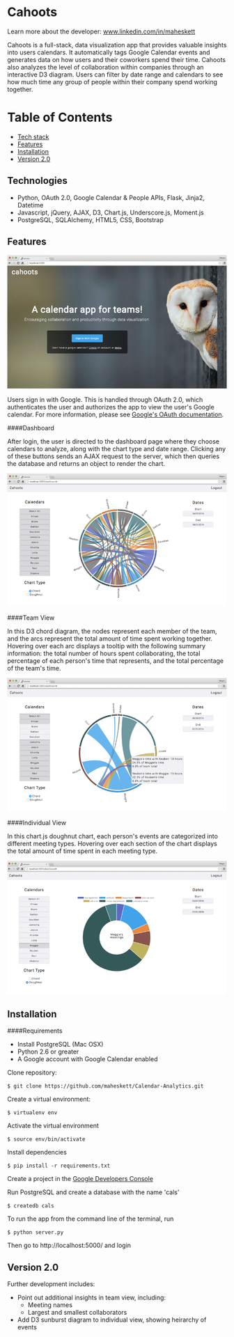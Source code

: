 # Cahoots

Learn more about the developer: www.linkedin.com/in/maheskett

Cahoots is a full-stack, data visualization app that provides valuable insights into users calendars. It automatically tags Google Calendar events and generates data on how users and their coworkers spend their time. Cahoots also analyzes the level of collaboration within companies through an interactive D3 diagram. Users can filter by date range and calendars to see how much time any group of people within their company spend working together.

# Table of Contents
* [Tech stack](#technologies)
* [Features](#features)
* [Installation](#install)
* [Version 2.0](#future)

## <a name="technologies"></a>Technologies
- Python, OAuth 2.0, Google Calendar & People APIs, Flask, Jinja2, Datetime
- Javascript, jQuery, AJAX, D3, Chart.js, Underscore.js, Moment.js
- PostgreSQL, SQLAlchemy, HTML5, CSS, Bootstrap

## <a name="features"></a>Features

![alt text](static/imgs/hp.png)

Users sign in with Google. This is handled through OAuth 2.0, which authenticates the user and authorizes the app to view the user's Google calendar. For more information, please see [Google's OAuth documentation](https://developers.google.com/api-client-library/python/guide/aaa_oauth).

####Dashboard

After login, the user is directed to the dashboard page where they choose calendars to analyze, along with the chart type and date range. Clicking any of these buttons sends an AJAX request to the server, which then queries the database and returns an object to render the chart.

![alt text](static/imgs/chord.png)

####Team View

In this D3 chord diagram, the nodes represent each member of the team, and the arcs represent the total amount of time spent working together. Hovering over each arc displays a tooltip with the following summary information: the total number of hours spent collaborating, the total percentage of each person's time that represents, and the total percentage of the team's time.

![alt text](static/imgs/chord-2.png)

####Individual View

In this chart.js doughnut chart, each person's events are categorized into different meeting types. Hovering over each section of the chart displays the total amount of time spent in each meeting type.

![alt text](static/imgs/doughnut.png)

## <a name="install"></a>Installation


####Requirements

- Install PostgreSQL (Mac OSX)
- Python 2.6 or greater
- A Google account with Google Calendar enabled

Clone repository:
```
$ git clone https://github.com/maheskett/Calendar-Analytics.git
```

Create a virtual environment:

```
$ virtualenv env
```
Activate the virtual environment
```
$ source env/bin/activate
```
Install dependencies
```
$ pip install -r requirements.txt
```
Create a project in the [Google Developers Console](https://console.developers.google.com/projectselector/apis/api/calendar/overview)

Run PostgreSQL and create a database with the name 'cals'
```
$ createdb cals
```
To run the app from the command line of the terminal, run
```
$ python server.py
```
Then go to http://localhost:5000/ and login


## <a name="future"></a>Version 2.0

Further development includes:
- Point out additional insights in team view, including:
    - Meeting names
    - Largest and smallest collaborators
- Add D3 sunburst diagram to individual view, showing heirarchy of events